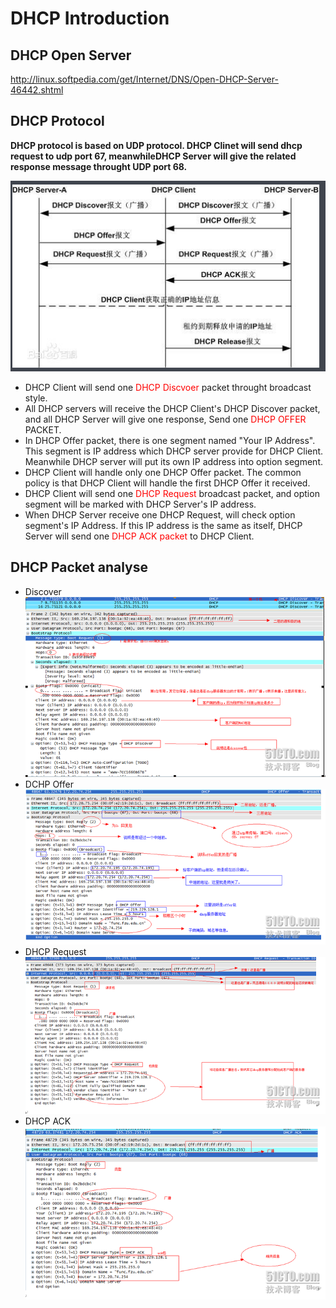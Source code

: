 # DHCP Introduction
## DHCP Open Server
http://linux.softpedia.com/get/Internet/DNS/Open-DHCP-Server-46442.shtml 

## DHCP Protocol
**DHCP protocol is based on UDP protocol. DHCP Clinet will send dhcp request to udp port 67, meanwhileDHCP Server will give the related response message throught UDP port 68.**

![](pic/dhcp_flow.png)

- DHCP Client will send one <font color=red>DHCP Discvoer</font> packet throught broadcast style.
- All DHCP servers will receive the DHCP Client's DHCP Discover packet, and all DHCP Server 
will give one response, Send one <font color=red>DHCP OFFER</font> PACKET.
- In DHCP Offer packet, there is one segment named "Your IP Address". This segment is IP address
which DHCP server provide for DHCP Client. Meanwhile DHCP server will put its own IP address into 
option segment.
- DHCP Client will handle only one DHCP Offer packet. The common policy is that DHCP Client will handle
the first DHCP Offer it received.
- DHCP Client will send one <font color=red>DHCP Request</font> broadcast packet, and option segment will be marked with DHCP 
Server's IP address.
- When DHCP Server receive one DHCP Request, will check option segment's IP Address. If this IP address
is the same as itself, DHCP Server will send one <font color=red>DHCP ACK packet</font> to DHCP Client.

## DHCP Packet analyse

- Discover
![](pic/dhcp_discover.png)
- DCHP Offer
![](pic/dhcp_offer.png)
- DHCP Request
![](pic/dhcp_request.png)
- DHCP ACK
![](pic/dhcp_ack.png)
